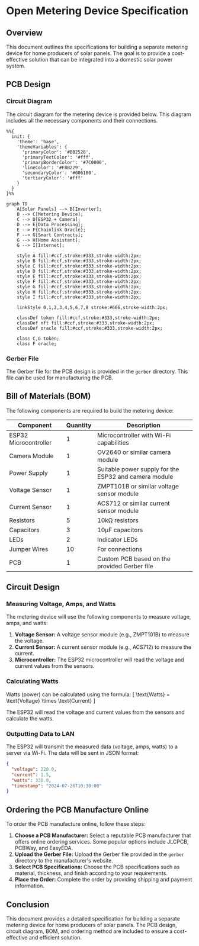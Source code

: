 # Open Metering Device Specification

## Overview

This document outlines the specifications for building a separate metering device for home producers of solar panels. The goal is to provide a cost-effective solution that can be integrated into a domestic solar power system.

## PCB Design

### Circuit Diagram

The circuit diagram for the metering device is provided below. This diagram includes all the necessary components and their connections.

```mermaid
%%{
  init: {
    'theme': 'base',
    'themeVariables': {
      'primaryColor': '#BB2528',
      'primaryTextColor': '#fff',
      'primaryBorderColor': '#7C0000',
      'lineColor': '#F8B229',
      'secondaryColor': '#006100',
      'tertiaryColor': '#fff'
    }
  }
}%%

graph TD
    A[Solar Panels] --> B[Inverter];
    B --> C[Metering Device];
    C --> D[ESP32 + Camera];
    D --> E[Data Processing];
    E --> F{Chainlink Oracle};
    F --> G[Smart Contracts];
    G --> H[Home Assistant];
    G --> I[Internet];

    style A fill:#ccf,stroke:#333,stroke-width:2px;
    style B fill:#ccf,stroke:#333,stroke-width:2px;
    style C fill:#ccf,stroke:#333,stroke-width:2px;
    style D fill:#ccf,stroke:#333,stroke-width:2px;
    style E fill:#ccf,stroke:#333,stroke-width:2px;
    style F fill:#ccf,stroke:#333,stroke-width:2px;
    style G fill:#ccf,stroke:#333,stroke-width:2px;
    style H fill:#ccf,stroke:#333,stroke-width:2px;
    style I fill:#ccf,stroke:#333,stroke-width:2px;

    linkStyle 0,1,2,3,4,5,6,7,8 stroke:#666,stroke-width:2px;

    classDef token fill:#ccf,stroke:#333,stroke-width:2px;
    classDef nft fill:#ccf,stroke:#333,stroke-width:2px;
    classDef oracle fill:#ccf,stroke:#333,stroke-width:2px;

    class C,G token;
    class F oracle;
```

### Gerber File

The Gerber file for the PCB design is provided in the `gerber` directory. This file can be used for manufacturing the PCB.

## Bill of Materials (BOM)

The following components are required to build the metering device:

| Component | Quantity | Description |
|-----------|----------|-------------|
| ESP32 Microcontroller | 1 | Microcontroller with Wi-Fi capabilities |
| Camera Module | 1 | OV2640 or similar camera module |
| Power Supply | 1 | Suitable power supply for the ESP32 and camera module |
| Voltage Sensor | 1 | ZMPT101B or similar voltage sensor module |
| Current Sensor | 1 | ACS712 or similar current sensor module |
| Resistors | 5 | 10kΩ resistors |
| Capacitors | 3 | 10µF capacitors |
| LEDs | 2 | Indicator LEDs |
| Jumper Wires | 10 | For connections |
| PCB | 1 | Custom PCB based on the provided Gerber file |

## Circuit Design

### Measuring Voltage, Amps, and Watts

The metering device will use the following components to measure voltage, amps, and watts:

1. **Voltage Sensor:** A voltage sensor module (e.g., ZMPT101B) to measure the voltage.
2. **Current Sensor:** A current sensor module (e.g., ACS712) to measure the current.
3. **Microcontroller:** The ESP32 microcontroller will read the voltage and current values from the sensors.

### Calculating Watts

Watts (power) can be calculated using the formula:
\[ \text{Watts} = \text{Voltage} \times \text{Current} \]

The ESP32 will read the voltage and current values from the sensors and calculate the watts.

### Outputting Data to LAN

The ESP32 will transmit the measured data (voltage, amps, watts) to a server via Wi-Fi. The data will be sent in JSON format:

```json
{
  "voltage": 220.0,
  "current": 1.5,
  "watts": 330.0,
  "timestamp": "2024-07-26T10:30:00"
}
```

## Ordering the PCB Manufacture Online

To order the PCB manufacture online, follow these steps:

1. **Choose a PCB Manufacturer:** Select a reputable PCB manufacturer that offers online ordering services. Some popular options include JLCPCB, PCBWay, and EasyEDA.
2. **Upload the Gerber File:** Upload the Gerber file provided in the `gerber` directory to the manufacturer's website.
3. **Select PCB Specifications:** Choose the PCB specifications such as material, thickness, and finish according to your requirements.
4. **Place the Order:** Complete the order by providing shipping and payment information.

## Conclusion

This document provides a detailed specification for building a separate metering device for home producers of solar panels. The PCB design, circuit diagram, BOM, and ordering method are included to ensure a cost-effective and efficient solution.
